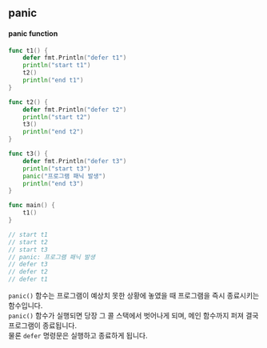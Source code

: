 ## panic

#### panic function
```go
func t1() {
    defer fmt.Println("defer t1")
    println("start t1")
    t2()
    println("end t1")
}

func t2() {
    defer fmt.Println("defer t2")
    println("start t2")
    t3()
    println("end t2")
}

func t3() {
    defer fmt.Println("defer t3")
    println("start t3")
    panic("프로그램 패닉 발생")
    println("end t3")
}

func main() {
    t1()
}

// start t1
// start t2
// start t3
// panic: 프로그램 패닉 발생
// defer t3
// defer t2
// defer t1
```
`panic()` 함수는 프로그램이 예상치 못한 상황에 놓였을 때 프로그램을 즉시 종료시키는 함수입니다.  
`panic()` 함수가 실행되면 당장 그 콜 스택에서 벗어나게 되며, 메인 함수까지 퍼져 결국 프로그램이 종료됩니다.  
물론 `defer` 명령문은 실행하고 종료하게 됩니다.  
